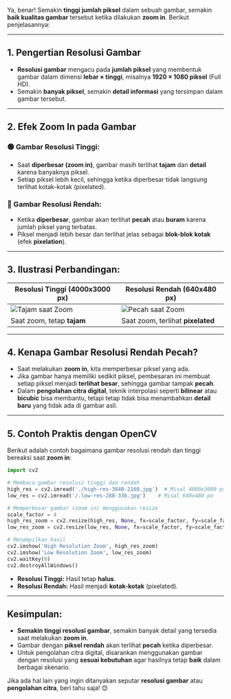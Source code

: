 Ya, benar! Semakin **tinggi jumlah piksel** dalam sebuah gambar, semakin **baik kualitas gambar** tersebut ketika dilakukan **zoom in**. Berikut penjelasannya:  

---

## **1. Pengertian Resolusi Gambar**  

- **Resolusi gambar** mengacu pada **jumlah piksel** yang membentuk gambar dalam dimensi **lebar × tinggi**, misalnya **1920 × 1080 piksel** (Full HD).  
- Semakin **banyak piksel**, semakin **detail informasi** yang tersimpan dalam gambar tersebut.  

---

## **2. Efek Zoom In pada Gambar**  

### **🟢 Gambar Resolusi Tinggi:**  
- Saat **diperbesar (zoom in)**, gambar masih terlihat **tajam** dan **detail** karena banyaknya piksel.  
- Setiap piksel lebih kecil, sehingga ketika diperbesar tidak langsung terlihat kotak-kotak (pixelated).  

### **🔴 Gambar Resolusi Rendah:**  
- Ketika **diperbesar**, gambar akan terlihat **pecah** atau **buram** karena jumlah piksel yang terbatas.  
- Piksel menjadi lebih besar dan terlihat jelas sebagai **blok-blok kotak** (efek **pixelation**).  

---

## **3. Ilustrasi Perbandingan:**  

| **Resolusi Tinggi (4000x3000 px)** | **Resolusi Rendah (640x480 px)** |
|------------------------------|------------------------------|
| ![Tajam saat Zoom](https://via.placeholder.com/200) | ![Pecah saat Zoom](https://via.placeholder.com/50) |
| Saat zoom, tetap **tajam** | Saat zoom, terlihat **pixelated** |

---

## **4. Kenapa Gambar Resolusi Rendah Pecah?**  

- Saat melakukan **zoom in**, kita memperbesar piksel yang ada.  
- Jika gambar hanya memiliki sedikit piksel, pembesaran ini membuat setiap piksel menjadi **terlihat besar**, sehingga gambar tampak **pecah**.  
- Dalam **pengolahan citra digital**, teknik interpolasi seperti **bilinear** atau **bicubic** bisa membantu, tetapi tetap tidak bisa menambahkan **detail baru** yang tidak ada di gambar asli.  

---

## **5. Contoh Praktis dengan OpenCV**  

Berikut adalah contoh bagaimana gambar resolusi rendah dan tinggi bereaksi saat **zoom in**:  

```python
import cv2

# Membaca gambar resolusi tinggi dan rendah
high_res = cv2.imread('./high-res-3840-2160.jpg')  # Misal 4000x3000 px
low_res = cv2.imread('/.low-res-288-336.jpg')    # Misal 640x480 px

# Memperbesar gambar (zoom in) menggunakan resize
scale_factor = 4
high_res_zoom = cv2.resize(high_res, None, fx=scale_factor, fy=scale_factor, interpolation=cv2.INTER_CUBIC)
low_res_zoom = cv2.resize(low_res, None, fx=scale_factor, fy=scale_factor, interpolation=cv2.INTER_CUBIC)

# Menampilkan hasil
cv2.imshow('High Resolution Zoom', high_res_zoom)
cv2.imshow('Low Resolution Zoom', low_res_zoom)
cv2.waitKey(0)
cv2.destroyAllWindows()
```

- **Resolusi Tinggi:** Hasil tetap **halus**.  
- **Resolusi Rendah:** Hasil menjadi **kotak-kotak** (pixelated).  

---

## **Kesimpulan:**  

- **Semakin tinggi resolusi gambar**, semakin banyak detail yang tersedia saat melakukan **zoom in**.  
- Gambar dengan **piksel rendah** akan terlihat **pecah** ketika diperbesar.  
- Untuk pengolahan citra digital, disarankan menggunakan gambar dengan resolusi yang **sesuai kebutuhan** agar hasilnya tetap **baik** dalam berbagai skenario.  

Jika ada hal lain yang ingin ditanyakan seputar **resolusi gambar** atau **pengolahan citra**, beri tahu saja! 😊
